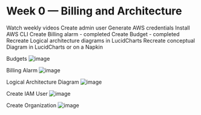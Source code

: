 # Week 0 — Billing and Architecture

Watch weekly videos
Create admin user
Generate AWS credentials
Install AWS CLI
Create Billing alarm - completed
Create Budget - completed
Recreate Logical architecture diagrams in LucidCharts
Recreate conceptual Diagram in LucidCharts or on a Napkin

Budgets
![image](https://user-images.githubusercontent.com/102694128/219826012-bcedd8b6-a496-4267-ba05-5637d451467f.png)

Billing Alarm
![image](https://user-images.githubusercontent.com/102694128/219826185-d804c2b6-60ca-42fa-8f4d-dc9921464147.png)

Logical Architecture Diagram
![image](https://user-images.githubusercontent.com/102694128/219826304-d6941fc2-1c42-4209-b8e5-68052099e7b0.png)

Create IAM User
![image](https://user-images.githubusercontent.com/102694128/219826573-7c55fd43-f27e-4d8a-ac70-f6017ef5fa63.png)

Create Organization
![image](https://user-images.githubusercontent.com/102694128/219826689-80b9b737-a089-47c9-8b73-ffdecc19d93b.png)
